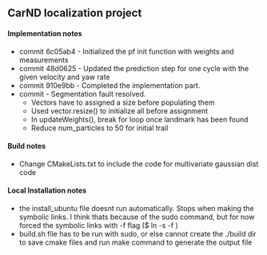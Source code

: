 ## CarND localization project
#### Implementation notes 
 - commit 6c05ab4 - Initialized the pf init function with weights and measurements
 - commit 48d0625 - Updated the prediction step for one cycle with the given velocity and yaw rate
 - commit 910e9bb - Completed the implementation part. 
 - commit         - Segmentation fault resolved. 
     - Vectors have to assigned a size before populating them
     - Used vector.resize() to initialize all before assignment
     - In updateWeights(), break for loop once landmark has been found
     - Reduce num_particles to 50 for initial trail

#### Build notes
 - Change CMakeLists.txt to include the code for multivariate gaussian dist code

#### Local Installation notes
 - the install_ubuntu file doesnt run automatically. Stops when making the symbolic links.
    I think thats because of the sudo command, but for now forced the symbolic links with -f
    flag ($ ln -s -f )
 - build.sh file has to be run with sudo, or else cannot create the ./build dir to save 
    cmake files and run make command to generate the output file